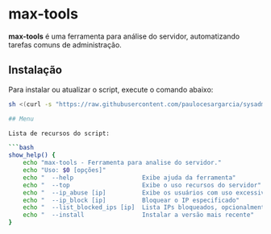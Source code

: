 # max-tools

**max-tools** é uma ferramenta para análise do servidor, automatizando tarefas comuns de administração.

## Instalação

Para instalar ou atualizar o script, execute o comando abaixo:

```bash
sh <(curl -s "https://raw.githubusercontent.com/paulocesargarcia/sysadmin/main/max-tools.sh") --install

## Menu

Lista de recursos do script:

```bash
show_help() {
    echo "max-tools - Ferramenta para analise do servidor."
    echo "Uso: $0 [opções]"
    echo "  --help                   Exibe ajuda da ferramenta"
    echo "  --top                    Exibe o uso recursos do servidor"
    echo "  --ip_abuse [ip]          Exibe os usuários com uso excessivo para de um IP"
    echo "  --ip_block [ip]          Bloquear o IP especificado"
    echo "  --list_blocked_ips [ip]  Lista IPs bloqueados, opcionalmente filtra por [ip]"
    echo "  --install                Instalar a versão mais recente"
}

